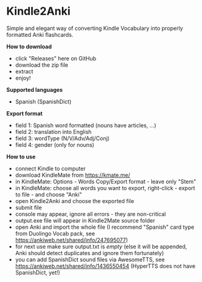 # Kindle2Anki

Simple and elegant way of converting Kindle Vocabulary into properly formatted Anki flashcards.

**How to download**
- click "Releases" here on GitHub
- download the zip file
- extract
- enjoy!

**Supported languages**
- Spanish (SpanishDict)

**Export format**
- field 1: Spanish word formatted (nouns have articles, ...)
- field 2: translation into English
- field 3: wordType (N/V/Adv/Adj/Conj)
- field 4: gender (only for nouns) 

**How to use**
- connect Kindle to computer
- download KindleMate from https://kmate.me/
- in KindleMate: Options - Words Copy/Export format - leave only "Stem"
- in KindleMate: choose all words you want to export, right-click - export to file - and choose "Anki"
- open Kindle2Anki and choose the exported file
- submit file
- console may appear, ignore all errors - they are non-critical
- output.exe file will appear in Kindle2Mate source folder
- open Anki and import the whole file (I recommend "Spanish" card type from Duolingo Vocab pack, see https://ankiweb.net/shared/info/247695077)
- for next use make sure output.txt is _empty_ (else it will be appended, Anki should detect duplicates and ignore them fortunately)
- you can add SpanishDict sound files via AwesomeTTS, see https://ankiweb.net/shared/info/1436550454 (HyperTTS does not have SpanishDict, yet!)
